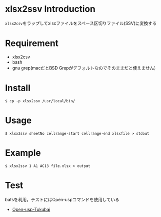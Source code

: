 # xlsx2ssv Introduction

`xlsx2csv`をラップしてxlsxファイルをスペース区切りファイル(SSV)に変換する

# Requirement

* [xlsx2csv](https://github.com/dilshod/xlsx2csv)
* bash
* gnu grep(macだとBSD Grepがデフォルトなのでそのままだと使えません)

# Install

`$ cp -p xlsx2ssv /usr/local/bin/`

# Usage

`$ xlsx2ssv sheetNo cellrange-start cellrange-end xlsxfile > stdout`

# Example

`$ xlsx2ssv 1 A1 AC13 file.xlsx > output`

# Test

batsを利用。テストにはOpen-uspコマンドを使用している

* [Open-usp-Tukubai](https://github.com/usp-engineers-community/Open-usp-Tukubai)
